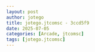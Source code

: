 ```yaml
---
layout: post
author: jotego
title: jotego.jtcomsc - 3ccd5f9
date: 2025-07-05
categories: [Arcade, jtcomsc]
tags: [jotego.jtcomsc]
---
```


